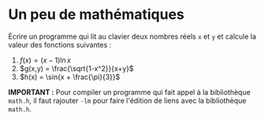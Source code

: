 # Un peu de mathématiques

Écrire un programme qui lit au clavier deux nombres réels `x` et `y` et calcule la valeur des fonctions suivantes :
1. $f(x) = (x-1)\ln{x}$
2. $g(x,y) = \frac{\sqrt{1-x^2}}{x+y}$
3. $h(x) = \sin{x + \frac{\pi}{3}}$

**IMPORTANT :** Pour compiler un programme qui fait appel à la bibliothèque `math.h`, il faut rajouter `-lm` pour faire 
l'édition de liens avec la bibliothèque `math.h`.